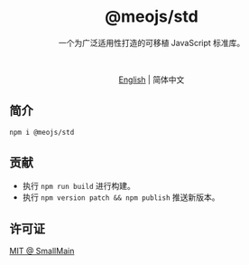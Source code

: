 <!-- <p align="center">
<img src="https://raw.githubusercontent.com/unocss/unocss/main/playground/public/icon-gray.svg" style="width:100px;" />
</p> -->

<h1 align="center">
@meojs/std
</h1>

<p align="center">
一个为广泛适用性打造的可移植 JavaScript 标准库。
</p>

<!-- <br>
<p align="center">
<a href="https://unocss.dev/">Documentation</a> |
<a href="https://unocss.dev/play/">Playground</a>
</p>
<br> -->

<br>
<p align="center">
<a href="./README.md">English</a> |
<span>简体中文</span>
</p>

## 简介

```bash
npm i @meojs/std
```

## 贡献

- 执行 `npm run build` 进行构建。
- 执行 `npm version patch && npm publish` 推送新版本。

## 许可证

[MIT @ SmallMain](./LICENSE)
